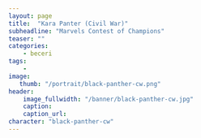 ```yaml
---
layout: page
title:  "Kara Panter (Civil War)"
subheadline: "Marvels Contest of Champions"
teaser: ""
categories:
    - beceri
tags:
    -
image:
   thumb: "/portrait/black-panther-cw.png"
header:
    image_fullwidth: "/banner/black-panther-cw.jpg"
    caption: 
    caption_url:
character: "black-panther-cw"
---
```

